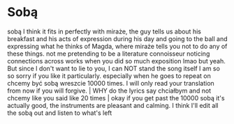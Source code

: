 # Sobą

sobą I think it fits in perfectly with miraże, the guy tells us about his breakfast and his acts of expression during his day and going to the ball and expressing what he thinks of Magda, where miraże tells you not to do any of these things. not me pretending to be a literature connoisseur noticing connections across works when you did so much exposition lmao but yeah. But since I don't want to lie to you, I can NOT stand the song itself I am so so sorry if you like it particularly. especially when he goes to repeat on chcemy być sobą wreszcie 10000 times. I will only read your translation from now if you will forgive. | WHY do the lyrics say chciałbym and not chcemy like you said like 20 times | okay if you get past the 10000 sobą it's actually good, the instruments are pleasant and calming. I think I'll edit all the sobą out and listen to what's left

